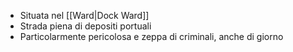 - Situata nel [[Ward|Dock Ward]]
- Strada piena di depositi portuali
- Particolarmente pericolosa e zeppa di criminali, anche di giorno